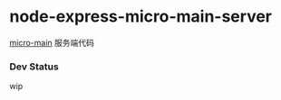 # node-express-micro-main-server

[micro-main](https://github.com/utopiajs/micro-main) 服务端代码

### Dev Status
wip